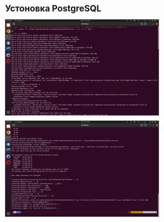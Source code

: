 # Устоновка PostgreSQL
![alt instalation-page-1](https://github.com/samhakobian4/otus-postgres/blob/main/imagas/postgres-install-1.png?raw=true)

![alt instalation-page-1](https://github.com/samhakobian4/otus-postgres/blob/main/imagas/postgres-install-2.png?raw=true)


